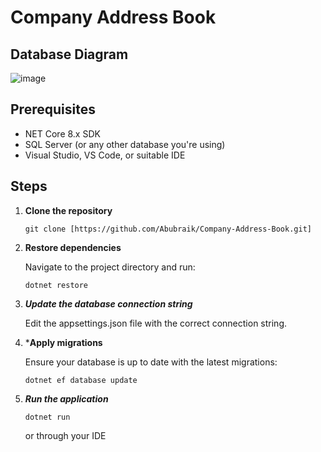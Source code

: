 # Company Address Book
## Database Diagram
![image](https://github.com/Abubraik/Company-Address-Book/assets/69948865/4a8531b8-265b-472d-86c3-8caf5f81db58)

## Prerequisites
- NET Core 8.x SDK
- SQL Server (or any other database you're using)
- Visual Studio, VS Code, or suitable IDE

## Steps

1. **Clone the repository**
   
   ```
   git clone [https://github.com/Abubraik/Company-Address-Book.git]
   ```
3. **Restore dependencies**
   
   Navigate to the project directory and run:
   ```
   dotnet restore
   ```
4. ***Update the database connection string***
   
   Edit the appsettings.json file with the correct connection string.
5. ***Apply migrations**

   Ensure your database is up to date with the latest migrations:
   ```
   dotnet ef database update
   ```

6. ***Run the application***

   ```
   dotnet run
   ```
   or through your IDE
   

